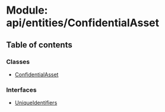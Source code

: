 # Module: api/entities/ConfidentialAsset

## Table of contents

### Classes

- [ConfidentialAsset](../wiki/api.entities.ConfidentialAsset.ConfidentialAsset)

### Interfaces

- [UniqueIdentifiers](../wiki/api.entities.ConfidentialAsset.UniqueIdentifiers)
